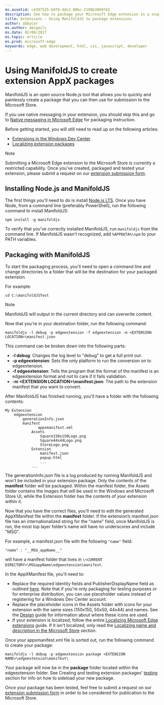```yaml
---
ms.assetid: c4397525-b978-4dc2-89bc-2198b3069742
description: See how to package your Microsoft Edge extension in a snap with ManifoldJS, the Node.js open source tool.
title: Extensions - Using ManifoldJS to package extensions
author: abbycar
ms.author: abigailc
ms.date: 02/08/2017
ms.topic: article
ms.prod: microsoft-edge
keywords: edge, web development, html, css, javascript, developer
---
```


# Using ManifoldJS to create extension AppX packages

ManifoldJS is an open source Node.js tool that allows you to quickly and painlessly create a package that you can then use for submission to the Microsoft Store.

If you use native messaging in your extension, you should skip this and go to [Native messaging in Microsoft Edge](../native-messaging.md#creating-an-extension-with-native-messaging) for packaging instruction. 

Before getting started, you will still need to read up on the following articles:

- [Extensions in the Windows Dev Center](./extensions-in-the-windows-dev-center.md)
- [Localizing extension packages](./localizing-extension-packages.md)

> [!NOTE]
> Submitting a Microsoft Edge extension to the Microsoft Store is currently a restricted capability. Once you've created, packaged and tested your extension, please submit a request on our [extension submission form](http://aka.ms/extension-request).


## Installing Node.js and ManifoldJS

The first things you'll need to do is install [Node.js LTS](https://nodejs.org/en/download/).
Once you have Node, from a command line (preferably PowerShell), run the following command to install ManifoldJS:

`npm install -g manifoldjs`

To verify that you've correctly installed ManifoldJS, run `manifoldjs` from the command line. If ManifoldJS wasn't recognized, add `%APPDATA%\npm` to your PATH variables.

## Packaging with ManifoldJS

To start the packaging process, you'll need to open a command line and change directories to a folder that will be the destination for your packaged extension.

For example:

`cd C:\manifoldJSTest`

> [!NOTE]
> ManifoldJS will output in the current directory and can overwrite content.



Now that you're in your destination folder, run the following command:

`manifoldjs -l debug -p edgeextension -f edgeextension -m <EXTENSION LOCATION>\manifest.json`


This command can be broken down into the following parts:
 -	**-l debug**: Changes the log level to "debug" to get a full print out.
 -	**-p edgeextension**: Sets the only platform to run the conversion on to edgeextension.
 -	**-f edgeextension**: Tells the program that the format of the manifest is an edgeextension format and not to care if it fails validation.
 -	**-m \<EXTENSION LOCATION>\manifest.json**: The path to the extension manifest that you want to convert.


After ManifoldJS has finished running, you'll have a folder with the following contents:

    My Extension
        edgeextension
            generationInfo.json
            manifest
            	   appxmanifest.xml
                Assets
                    Square150x150Logo.png
                    Square44x44Logo.png
                    StoreLogo.png    
                Extension
                    manifest.json
                    popup.html
                    ...
                ...

The generationInfo.json file is a log produced by running ManifoldJS and won't be included in your extension package. Only the contents of the **manifest** folder will be packaged. Within the manifest folder, the Assets folder contains the images that will be used in the Windows and Microsoft Store UI, while the Extension folder has the contents of your extension within it.


Now that you have the correct files, you'll need to edit the generated AppXManifest file within the **manifest** folder. If the extension’s manifest.json file has an internationalized string for the "name" field, once ManifoldJS is run, the most top layer folder’s name will have no underscores and include "MSG".

For example, a manifest.json file with the following `"name"` field:

`"name" : "__MSG_appName__"`

will have a manifest folder that lives in `\<CURRENT DIRECTORY>\MSGappName\edgeextension\manifest`.

In the AppXManifest file, you'll need to:
 -	Replace the required Identity fields and PublisherDisplayName field as outlined [here](./creating-and-testing-extension-packages.md#app-identity-template-values). Note that if you're only packaging for testing purposes or for enterprise distribution, you can use placeholder values instead of registering for a Windows Dev Center account.
 -	Replace the placeholder icons in the Assets folder with icons for your extension with the same sizes (150x150, 50x50, 44x44) and names. See the [Design](./../design.md#icons-for-packaging) guide for information about where these icons are used.
 - If your extension is localized, follow the entire [Localizing Microsoft Edge extensions](./localizing-extension-packages.md) guide. If it isn't localized, only read the [Localizing name and description in the Microsoft Store](./localizing-extension-packages.md#localizing-name-and-description-in-the-microsoft-store) section.

Once your appxmanifest.xml file is sorted out, run the following command to create your package:

`manifoldjs -l debug -p edgeextension package <EXTENSION NAME>\edgeextension\manifest\`

Your package will now be in the **package** folder located within the edgeextension folder. See Creating and testing extension packages' [testing](./creating-and-testing-extension-packages.md#testing-an-appx-package) section for info on how to sideload your new package.

Once your package has been tested, feel free to submit a request on our [extension submission form](http://aka.ms/extension-request) in order to be considered for publication to the Microsoft Store.
